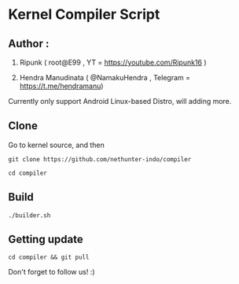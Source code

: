 # Kernel Compiler Script

## Author :

1. Ripunk ( root@E99 , YT = https://youtube.com/Ripunk16 )

2. Hendra Manudinata ( @NamakuHendra , Telegram = https://t.me/hendramanu)

Currently only support Android Linux-based Distro, will adding more.

## Clone
Go to kernel source, and then

```
git clone https://github.com/nethunter-indo/compiler

cd compiler

```

## Build

```./builder.sh```

## Getting update

```cd compiler && git pull```

Don't forget to follow us! :)
